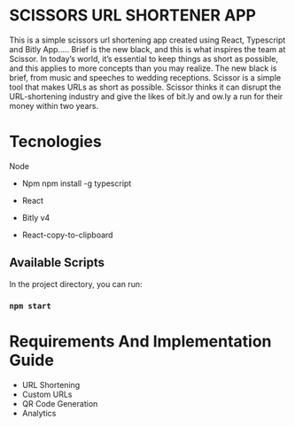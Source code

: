 # SCISSORS URL SHORTENER APP

This is a simple scissors url shortening app created using React, Typescript and Bitly App.....
Brief is the new black, and this is what inspires the team at Scissor. In today’s world, it’s essential to keep things as short as possible, and this applies to more concepts than you may realize. The new black is brief, from music and speeches to wedding receptions. Scissor is a simple tool that makes URLs as short as possible. Scissor thinks it can disrupt the URL-shortening industry and give the likes of bit.ly and ow.ly a run for their money within two years.


# Tecnologies
Node
- Npm
      npm install -g typescript

- React
- Bitly v4
- React-copy-to-clipboard      

## Available Scripts

In the project directory, you can run:

### `npm start`

# Requirements And Implementation Guide
- URL Shortening
- Custom URLs
- QR Code Generation
- Analytics


